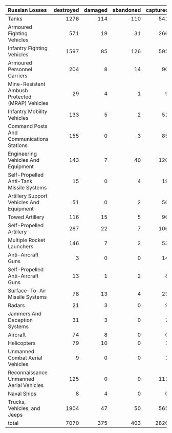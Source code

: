 | Russian Losses                                   |   destroyed |   damaged |   abandoned |   captured |   total |
|:-------------------------------------------------|------------:|----------:|------------:|-----------:|--------:|
| Tanks                                            |        1278 |       114 |         110 |        541 |    2043 |
| Armoured Fighting Vehicles                       |         571 |        19 |          31 |        266 |     887 |
| Infantry Fighting Vehicles                       |        1597 |        85 |         126 |        595 |    2403 |
| Armoured Personnel Carriers                      |         204 |         8 |          14 |         90 |     316 |
| Mine-Resistant Ambush Protected  (MRAP) Vehicles |          29 |         4 |           1 |          9 |      43 |
| Infantry Mobility Vehicles                       |         133 |         5 |           2 |         51 |     191 |
| Command Posts And Communications Stations        |         155 |         0 |           3 |         85 |     243 |
| Engineering Vehicles And Equipment               |         143 |         7 |          40 |        120 |     310 |
| Self-Propelled Anti-Tank Missile Systems         |          15 |         0 |           4 |         19 |      38 |
| Artillery Support Vehicles And Equipment         |          51 |         0 |           2 |         50 |     103 |
| Towed Artillery                                  |         116 |        15 |           5 |         96 |     232 |
| Self-Propelled Artillery                         |         287 |        22 |           7 |        106 |     422 |
| Multiple Rocket Launchers                        |         146 |         7 |           2 |         53 |     208 |
| Anti-Aircraft Guns                               |           3 |         0 |           0 |         14 |      17 |
| Self-Propelled Anti-Aircraft Guns                |          13 |         1 |           2 |          8 |      24 |
| Surface-To-Air Missile Systems                   |          78 |        13 |           4 |         23 |     118 |
| Radars                                           |          21 |         3 |           0 |          9 |      33 |
| Jammers And Deception Systems                    |          31 |         3 |           0 |          7 |      41 |
| Aircraft                                         |          74 |         8 |           0 |          0 |      82 |
| Helicopters                                      |          79 |        10 |           0 |          1 |      90 |
| Unmanned Combat Aerial Vehicles                  |           9 |         0 |           0 |          1 |      10 |
| Reconnaissance Unmanned Aerial Vehicles          |         125 |         0 |           0 |        111 |     236 |
| Naval Ships                                      |           8 |         4 |           0 |          0 |      12 |
| Trucks, Vehicles, and Jeeps                      |        1904 |        47 |          50 |        565 |    2566 |
| total                                            |        7070 |       375 |         403 |       2820 |   10668 |